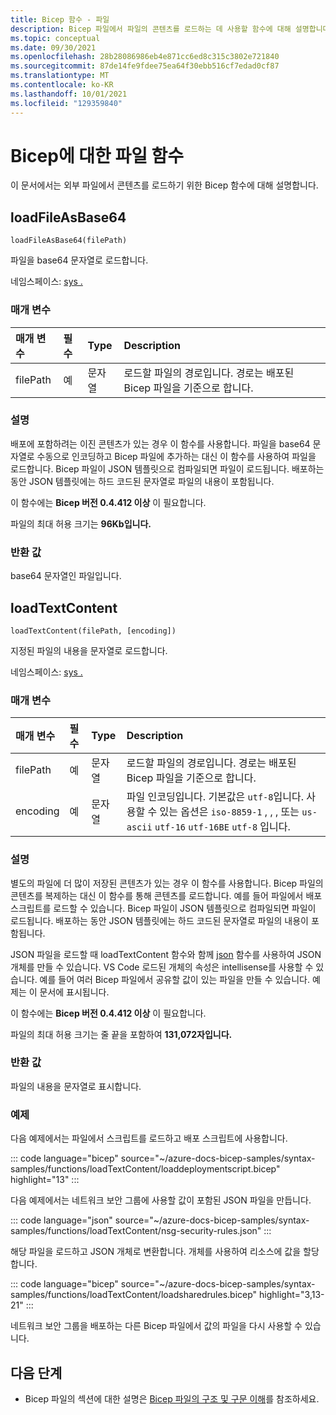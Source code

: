 ```yaml
---
title: Bicep 함수 - 파일
description: Bicep 파일에서 파일의 콘텐츠를 로드하는 데 사용할 함수에 대해 설명합니다.
ms.topic: conceptual
ms.date: 09/30/2021
ms.openlocfilehash: 28b28086986eb4e871cc6ed8c315c3802e721840
ms.sourcegitcommit: 87de14fe9fdee75ea64f30ebb516cf7edad0cf87
ms.translationtype: MT
ms.contentlocale: ko-KR
ms.lasthandoff: 10/01/2021
ms.locfileid: "129359840"
---
```

# <a name="file-functions-for-bicep"></a>Bicep에 대한 파일 함수

이 문서에서는 외부 파일에서 콘텐츠를 로드하기 위한 Bicep 함수에 대해 설명합니다.

## <a name="loadfileasbase64"></a>loadFileAsBase64

`loadFileAsBase64(filePath)`

파일을 base64 문자열로 로드합니다.

네임스페이스: [sys .](bicep-functions.md#namespaces-for-functions)

### <a name="parameters"></a>매개 변수

| 매개 변수 | 필수 | Type | Description |
|:--- |:--- |:--- |:--- |
| filePath | 예 | 문자열 | 로드할 파일의 경로입니다. 경로는 배포된 Bicep 파일을 기준으로 합니다. |

### <a name="remarks"></a>설명

배포에 포함하려는 이진 콘텐츠가 있는 경우 이 함수를 사용합니다. 파일을 base64 문자열로 수동으로 인코딩하고 Bicep 파일에 추가하는 대신 이 함수를 사용하여 파일을 로드합니다. Bicep 파일이 JSON 템플릿으로 컴파일되면 파일이 로드됩니다. 배포하는 동안 JSON 템플릿에는 하드 코드된 문자열로 파일의 내용이 포함됩니다.

이 함수에는 **Bicep 버전 0.4.412 이상** 이 필요합니다. 

파일의 최대 허용 크기는 **96Kb입니다.**

### <a name="return-value"></a>반환 값

base64 문자열인 파일입니다.

## <a name="loadtextcontent"></a>loadTextContent

`loadTextContent(filePath, [encoding])`

지정된 파일의 내용을 문자열로 로드합니다. 

네임스페이스: [sys .](bicep-functions.md#namespaces-for-functions)

### <a name="parameters"></a>매개 변수

| 매개 변수 | 필수 | Type | Description |
|:--- |:--- |:--- |:--- |
| filePath | 예 | 문자열 | 로드할 파일의 경로입니다. 경로는 배포된 Bicep 파일을 기준으로 합니다. |
| encoding | 예 | 문자열 | 파일 인코딩입니다. 기본값은 `utf-8`입니다. 사용할 수 있는 옵션은 `iso-8859-1` , , , 또는 `us-ascii` `utf-16` `utf-16BE` `utf-8` 입니다.  |

### <a name="remarks"></a>설명

별도의 파일에 더 많이 저장된 콘텐츠가 있는 경우 이 함수를 사용합니다. Bicep 파일의 콘텐츠를 복제하는 대신 이 함수를 통해 콘텐츠를 로드합니다. 예를 들어 파일에서 배포 스크립트를 로드할 수 있습니다. Bicep 파일이 JSON 템플릿으로 컴파일되면 파일이 로드됩니다. 배포하는 동안 JSON 템플릿에는 하드 코드된 문자열로 파일의 내용이 포함됩니다.

JSON 파일을 로드할 때 loadTextContent 함수와 함께 [json](bicep-functions-object.md#json) 함수를 사용하여 JSON 개체를 만들 수 있습니다. VS Code 로드된 개체의 속성은 intellisense를 사용할 수 있습니다. 예를 들어 여러 Bicep 파일에서 공유할 값이 있는 파일을 만들 수 있습니다. 예제는 이 문서에 표시됩니다.

이 함수에는 **Bicep 버전 0.4.412 이상** 이 필요합니다.

파일의 최대 허용 크기는 줄 끝을 포함하여 **131,072자입니다.**

### <a name="return-value"></a>반환 값

파일의 내용을 문자열로 표시합니다.

### <a name="examples"></a>예제

다음 예제에서는 파일에서 스크립트를 로드하고 배포 스크립트에 사용합니다.

::: code language="bicep" source="~/azure-docs-bicep-samples/syntax-samples/functions/loadTextContent/loaddeploymentscript.bicep" highlight="13" :::

다음 예제에서는 네트워크 보안 그룹에 사용할 값이 포함된 JSON 파일을 만듭니다.

::: code language="json" source="~/azure-docs-bicep-samples/syntax-samples/functions/loadTextContent/nsg-security-rules.json" :::

해당 파일을 로드하고 JSON 개체로 변환합니다. 개체를 사용하여 리소스에 값을 할당합니다.

::: code language="bicep" source="~/azure-docs-bicep-samples/syntax-samples/functions/loadTextContent/loadsharedrules.bicep" highlight="3,13-21" :::

네트워크 보안 그룹을 배포하는 다른 Bicep 파일에서 값의 파일을 다시 사용할 수 있습니다.

## <a name="next-steps"></a>다음 단계

* Bicep 파일의 섹션에 대한 설명은 [Bicep 파일의 구조 및 구문 이해](./file.md)를 참조하세요.
